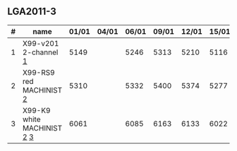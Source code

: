 ## LGA2011-3


| # | name | 01/01 | 04/01 | 06/01 | 09/01 | 12/01 | 15/01
-|-|-|-|-|-|-|-
1 | X99-v201 2-channel [1](https://aliexpress.ru/item/4000868280446.html?af=135875_1&utm_campaign=135875_1&aff_platform=portals-tool&utm_medium=cpa&afref=https%3A%2F%2Fwww.youtube.com&cn=46qm3iu58pvt5rvlrn5kklzdvy84fw0y&dp=v5_46qm3iu58pvt5rvlrn5kklzdvy84fw0y&cv=38517779&product_id=4000868280446&sk=_d7Wwn2s&aff_trace_key=600269bad5d945369df957c0b539ad58-1609236509957-09785-_d7Wwn2s&terminal_id=e8b38080e7fc4bdb979c7f012f1f8489&utm_source=epn&utm_content=38517779&sku_id=10000015611113157 "RE Store") | 5149 | | 5246 | 5313 | 5210 | 5116
2 | X99-RS9 red MACHINIST [2](https://aliexpress.ru/item/4000750170401.html?spm=a2g0o.detail.0.0.67ba1be49J6xLn&gps-id=pcDetailCartBuyAlsoBuy&scm=1007.12908.197732.0&scm_id=1007.12908.197732.0&scm-url=1007.12908.197732.0&pvid=b9c11ce8-07dc-4aa7-8753-0f8b9a564eb4&_t=gps-id:pcDetailCartBuyAlsoBuy,scm-url:1007.12908.197732.0,pvid:b9c11ce8-07dc-4aa7-8753-0f8b9a564eb4,tpp_buckets:21387%230%23183380%230&sku_id=12000015918457420 "MACHINIST Store") | 5310 | | 5332 | 5400 | 5374 | 5277 
3 | X99-K9 white MACHINIST [2](https://aliexpress.ru/item/4000383007258.html?af=135875_1&utm_campaign=135875_1&aff_platform=api&utm_medium=cpa&afref=https%3A%2F%2Fwww.youtube.com&cn=43qm3ix1emktjlktfb0iqt26d6xo6uhy&dp=v5_43qm3ix1emktjlktfb0iqt26d6xo6uhy&cv=38517779&product_id=4000383007258&sk=_Bf6DEHGL&aff_trace_key=3ea7854380fd41b3b8fdb6ff03595a5f-1609236614039-08224-_Bf6DEHGL&terminal_id=e8b38080e7fc4bdb979c7f012f1f8489&utm_source=epn&utm_content=38517779 "MACHINIST Store") [3](https://aliexpress.ru/item/4000842821384.html?af=135875_1&utm_campaign=135875_1&aff_platform=api&utm_medium=cpa&afref=https%3A%2F%2Fwww.youtube.com&cn=43qm3ix2cjsn1201q71ie4mtrj0amzkp&dp=v5_43qm3ix2cjsn1201q71ie4mtrj0amzkp&cv=38517779&product_id=4000842821384&sk=_dYL7vrV&aff_trace_key=8c247802ecd548d9a21504b981d16773-1609236614678-00535-_dYL7vrV&terminal_id=e8b38080e7fc4bdb979c7f012f1f8489&utm_source=epn&utm_content=38517779&sku_id=10000009106945910 "Good Luck 7 Store") | 6061  | | 6085 | 6163 | 6133 | 6022
